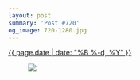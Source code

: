 ```yaml
---
layout: post
summary: 'Post #720'
og_image: 720-1280.jpg
---
```


<div class="post">
 <time>
  <a href="/720">
   {{ page.date | date: "%B %-d, %Y" }}
  </a>
 </time>
 <a href="/720">
  <figure data-taken="12/25/2017">
   <img sizes="(min-width: 700px) 50vw, calc(100vw - 2rem)" src="{{ site.assets_url }}/720-640.jpg" srcset="{{ site.assets_url }}/720-320.jpg 320w, {{ site.assets_url }}/720-640.jpg 640w, {{ site.assets_url }}/720-960.jpg 960w, {{ site.assets_url }}/720-1280.jpg 1280w"/>
  </figure>
 </a>
</div>
